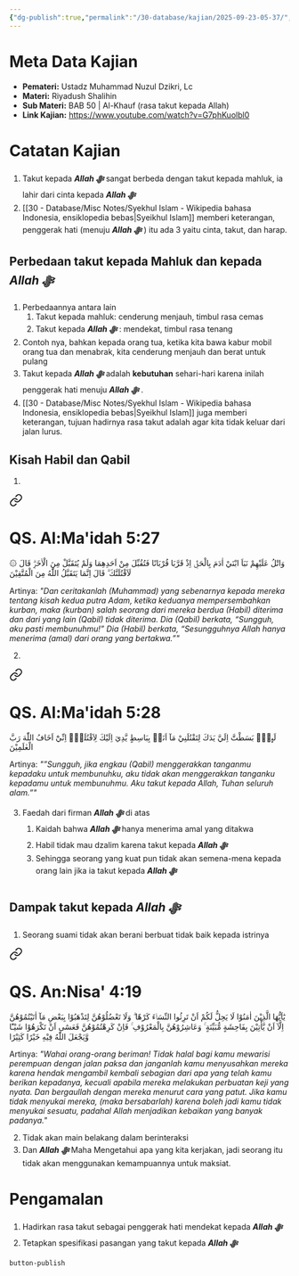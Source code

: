 ```yaml
---
{"dg-publish":true,"permalink":"/30-database/kajian/2025-09-23-05-37/","tags":["kajian"]}
---
```





# Meta Data Kajian 
<div><ul class="dataview list-view-ul"><li><span><strong>Pemateri:</strong> Ustadz Muhammad Nuzul Dzikri, Lc</span></li><li><span><strong>Materi:</strong> Riyadush Shalihin</span></li><li><span><strong>Sub Materi:</strong> BAB 50 | Al-Khauf (rasa takut kepada Allah)</span></li><li><span><strong>Link Kajian:</strong> <a rel="noopener nofollow" class="external-link" href="https://www.youtube.com/watch?v=G7phKuolbl0" target="_blank">https://www.youtube.com/watch?v=G7phKuolbl0</a></span></li></ul></div>

# Catatan Kajian
1. Takut kepada ***Allah ﷻ*** sangat berbeda dengan takut kepada mahluk, ia lahir dari cinta kepada ***Allah ﷻ*** 
2. [[30 - Database/Misc Notes/Syekhul Islam - Wikipedia bahasa Indonesia, ensiklopedia bebas\|Syeikhul Islam]] memberi keterangan, penggerak hati (menuju ***Allah ﷻ*** ) itu ada 3 yaitu cinta, takut, dan harap.

## Perbedaan takut kepada Mahluk dan kepada ***Allah ﷻ*** 
1. Perbedaannya antara lain
	1. Takut kepada mahluk: cenderung menjauh, timbul rasa cemas
	2. Takut kepada ***Allah ﷻ*** : mendekat, timbul rasa tenang
2. Contoh nya, bahkan kepada orang tua, ketika kita bawa kabur mobil orang tua dan menabrak, kita cenderung menjauh dan berat untuk pulang
3. Takut kepada ***Allah ﷻ*** adalah **kebutuhan** sehari-hari karena inilah penggerak hati menuju ***Allah ﷻ*** .
4.  [[30 - Database/Misc Notes/Syekhul Islam - Wikipedia bahasa Indonesia, ensiklopedia bebas\|Syeikhul Islam]] juga memberi keterangan, tujuan hadirnya rasa takut adalah agar kita tidak keluar dari jalan lurus.

## Kisah Habil dan Qabil
1. 
<div class="transclusion internal-embed is-loaded"><a class="markdown-embed-link" href="/30-database/al-quran/all-surah/#qs-al-ma-idah-5-27" aria-label="Open link"><svg xmlns="http://www.w3.org/2000/svg" width="24" height="24" viewBox="0 0 24 24" fill="none" stroke="currentColor" stroke-width="2" stroke-linecap="round" stroke-linejoin="round" class="svg-icon lucide-link"><path d="M10 13a5 5 0 0 0 7.54.54l3-3a5 5 0 0 0-7.07-7.07l-1.72 1.71"></path><path d="M14 11a5 5 0 0 0-7.54-.54l-3 3a5 5 0 0 0 7.07 7.07l1.71-1.71"></path></svg></a><div class="markdown-embed">



# QS. Al:Ma'idah 5:27
۞ وَاتْلُ عَلَيْهِمْ نَبَاَ ابْنَيْ اٰدَمَ بِالْحَقِّۘ اِذْ قَرَّبَا قُرْبَانًا فَتُقُبِّلَ مِنْ اَحَدِهِمَا وَلَمْ يُتَقَبَّلْ مِنَ الْاٰخَرِۗ قَالَ لَاَقْتُلَنَّكَ ۗ قَالَ اِنَّمَا يَتَقَبَّلُ اللّٰهُ مِنَ الْمُتَّقِيْنَ

Artinya: *"Dan ceritakanlah (Muhammad) yang sebenarnya kepada mereka tentang kisah kedua putra Adam, ketika keduanya mempersembahkan kurban, maka (kurban) salah seorang dari mereka berdua (Habil) diterima dan dari yang lain (Qabil) tidak diterima. Dia (Qabil) berkata, “Sungguh, aku pasti membunuhmu!” Dia (Habil) berkata, “Sesungguhnya Allah hanya menerima (amal) dari orang yang bertakwa.”"*



</div></div>

2. 
<div class="transclusion internal-embed is-loaded"><a class="markdown-embed-link" href="/30-database/al-quran/all-surah/#qs-al-ma-idah-5-28" aria-label="Open link"><svg xmlns="http://www.w3.org/2000/svg" width="24" height="24" viewBox="0 0 24 24" fill="none" stroke="currentColor" stroke-width="2" stroke-linecap="round" stroke-linejoin="round" class="svg-icon lucide-link"><path d="M10 13a5 5 0 0 0 7.54.54l3-3a5 5 0 0 0-7.07-7.07l-1.72 1.71"></path><path d="M14 11a5 5 0 0 0-7.54-.54l-3 3a5 5 0 0 0 7.07 7.07l1.71-1.71"></path></svg></a><div class="markdown-embed">



# QS. Al:Ma'idah 5:28
لَىِٕنْۢ بَسَطْتَّ اِلَيَّ يَدَكَ لِتَقْتُلَنِيْ مَآ اَنَا۠ بِبَاسِطٍ يَّدِيَ اِلَيْكَ لِاَقْتُلَكَۚ اِنِّيْٓ اَخَافُ اللّٰهَ رَبَّ الْعٰلَمِيْنَ

Artinya: *"”Sungguh, jika engkau (Qabil) menggerakkan tanganmu kepadaku untuk membunuhku, aku tidak akan menggerakkan tanganku kepadamu untuk membunuhmu. Aku takut kepada Allah, Tuhan seluruh alam.”"*



</div></div>

3. Faedah dari firman ***Allah ﷻ*** di atas
	1. Kaidah bahwa ***Allah ﷻ*** hanya menerima amal yang ditakwa
	2. Habil tidak mau dzalim karena takut kepada ***Allah ﷻ*** 
	3. Sehingga seorang yang kuat pun tidak akan semena-mena kepada orang lain jika ia takut kepada ***Allah ﷻ*** 

## Dampak takut kepada ***Allah ﷻ*** 
1. Seorang suami tidak akan berani berbuat tidak baik kepada istrinya
<div class="transclusion internal-embed is-loaded"><a class="markdown-embed-link" href="/30-database/al-quran/all-surah/#qs-an-nisa-4-19" aria-label="Open link"><svg xmlns="http://www.w3.org/2000/svg" width="24" height="24" viewBox="0 0 24 24" fill="none" stroke="currentColor" stroke-width="2" stroke-linecap="round" stroke-linejoin="round" class="svg-icon lucide-link"><path d="M10 13a5 5 0 0 0 7.54.54l3-3a5 5 0 0 0-7.07-7.07l-1.72 1.71"></path><path d="M14 11a5 5 0 0 0-7.54-.54l-3 3a5 5 0 0 0 7.07 7.07l1.71-1.71"></path></svg></a><div class="markdown-embed">



# QS. An:Nisa' 4:19
يٰٓاَيُّهَا الَّذِيْنَ اٰمَنُوْا لَا يَحِلُّ لَكُمْ اَنْ تَرِثُوا النِّسَاۤءَ كَرْهًا ۗ وَلَا تَعْضُلُوْهُنَّ لِتَذْهَبُوْا بِبَعْضِ مَآ اٰتَيْتُمُوْهُنَّ اِلَّآ اَنْ يَّأْتِيْنَ بِفَاحِشَةٍ مُّبَيِّنَةٍ ۚ وَعَاشِرُوْهُنَّ بِالْمَعْرُوْفِ ۚ فَاِنْ كَرِهْتُمُوْهُنَّ فَعَسٰٓى اَنْ تَكْرَهُوْا شَيْـًٔا وَّيَجْعَلَ اللّٰهُ فِيْهِ خَيْرًا كَثِيْرًا 

Artinya: *"Wahai orang-orang beriman! Tidak halal bagi kamu mewarisi perempuan dengan jalan paksa dan janganlah kamu menyusahkan mereka karena hendak mengambil kembali sebagian dari apa yang telah kamu berikan kepadanya, kecuali apabila mereka melakukan perbuatan keji yang nyata. Dan bergaullah dengan mereka menurut cara yang patut. Jika kamu tidak menyukai mereka, (maka bersabarlah) karena boleh jadi kamu tidak menyukai sesuatu, padahal Allah menjadikan kebaikan yang banyak padanya."*



</div></div>

2. Tidak akan main belakang dalam berinteraksi
3. Dan ***Allah ﷻ*** Maha Mengetahui apa yang kita kerjakan, jadi seorang itu tidak akan menggunakan kemampuannya untuk maksiat.

# Pengamalan
1. Hadirkan rasa takut sebagai penggerak hati mendekat kepada ***Allah ﷻ*** 
2. Tetapkan spesifikasi pasangan yang takut kepada ***Allah ﷻ*** 
 
 
 `button-publish`